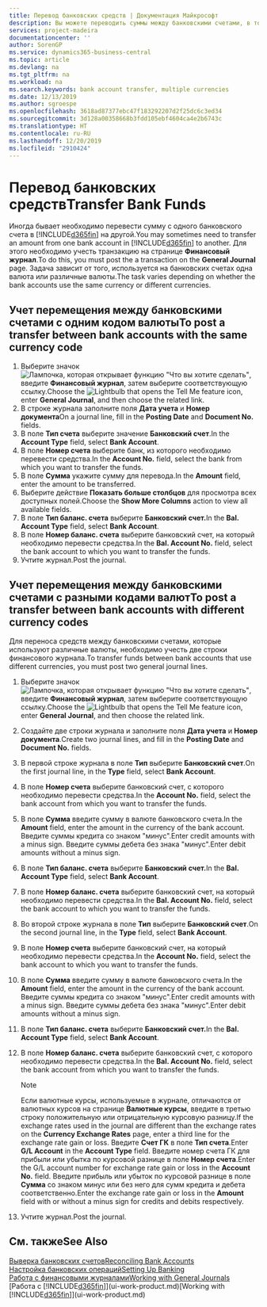 ```yaml
---
title: Перевод банковских средств | Документация Майкрософт
description: Вы можете переводить суммы между банковскими счетами, в том числе в различных валютах, учитывая транзакции в финансовом журнале.
services: project-madeira
documentationcenter: ''
author: SorenGP
ms.service: dynamics365-business-central
ms.topic: article
ms.devlang: na
ms.tgt_pltfrm: na
ms.workload: na
ms.search.keywords: bank account transfer, multiple currencies
ms.date: 12/13/2019
ms.author: sgroespe
ms.openlocfilehash: 3618ad87377ebc47f183292207d2f25dc6c3ed34
ms.sourcegitcommit: 3d128a00358668b3fdd105ebf4604ca4e2b6743c
ms.translationtype: HT
ms.contentlocale: ru-RU
ms.lasthandoff: 12/20/2019
ms.locfileid: "2910424"
---
```

# <a name="transfer-bank-funds"></a><span data-ttu-id="38fa8-103">Перевод банковских средств</span><span class="sxs-lookup"><span data-stu-id="38fa8-103">Transfer Bank Funds</span></span>
<span data-ttu-id="38fa8-104">Иногда бывает необходимо перевести сумму с одного банковского счета в [!INCLUDE[d365fin](includes/d365fin_md.md)] на другой.</span><span class="sxs-lookup"><span data-stu-id="38fa8-104">You may sometimes need to transfer an amount from one bank account in [!INCLUDE[d365fin](includes/d365fin_md.md)] to another.</span></span> <span data-ttu-id="38fa8-105">Для этого необходимо учесть транзакцию на странице **Финансовый журнал**.</span><span class="sxs-lookup"><span data-stu-id="38fa8-105">To do this, you must post the a transaction on the **General Journal** page.</span></span> <span data-ttu-id="38fa8-106">Задача зависит от того, используется на банковских счетах одна валюта или различные валюты.</span><span class="sxs-lookup"><span data-stu-id="38fa8-106">The task varies depending on whether the bank accounts use the same currency or different currencies.</span></span>

## <a name="to-post-a-transfer-between-bank-accounts-with-the-same-currency-code"></a><span data-ttu-id="38fa8-107">Учет перемещения между банковскими счетами с одним кодом валюты</span><span class="sxs-lookup"><span data-stu-id="38fa8-107">To post a transfer between bank accounts with the same currency code</span></span>
1. <span data-ttu-id="38fa8-108">Выберите значок ![Лампочка, которая открывает функцию "Что вы хотите сделать"](media/ui-search/search_small.png "Что вы хотите сделать"), введите **Финансовый журнал**, затем выберите соответствующую ссылку.</span><span class="sxs-lookup"><span data-stu-id="38fa8-108">Choose the ![Lightbulb that opens the Tell Me feature](media/ui-search/search_small.png "Tell me what you want to do") icon, enter **General Journal**, and then choose the related link.</span></span>
2. <span data-ttu-id="38fa8-109">В строке журнала заполните поля **Дата учета** и **Номер документа**</span><span class="sxs-lookup"><span data-stu-id="38fa8-109">On a journal line, fill in the **Posting Date** and **Document No.** fields.</span></span>
3. <span data-ttu-id="38fa8-110">В поле **Тип счета** выберите значение **Банковский счет**.</span><span class="sxs-lookup"><span data-stu-id="38fa8-110">In the **Account Type** field, select **Bank Account**.</span></span>
4. <span data-ttu-id="38fa8-111">В поле **Номер счета** выберите банк, из которого необходимо перевести средства.</span><span class="sxs-lookup"><span data-stu-id="38fa8-111">In the **Account No.** field, select the bank from which you want to transfer the funds.</span></span>
5. <span data-ttu-id="38fa8-112">В поле **Сумма** укажите сумму для перевода.</span><span class="sxs-lookup"><span data-stu-id="38fa8-112">In the **Amount** field, enter the amount to be transferred.</span></span>
6. <span data-ttu-id="38fa8-113">Выберите действие **Показать больше столбцов** для просмотра всех доступных полей.</span><span class="sxs-lookup"><span data-stu-id="38fa8-113">Choose the **Show More Columns** action to view all available fields.</span></span>
7. <span data-ttu-id="38fa8-114">В поле **Тип баланс. счета** выберите **Банковский счет.**</span><span class="sxs-lookup"><span data-stu-id="38fa8-114">In the **Bal. Account Type** field, select **Bank Account**.</span></span>
8. <span data-ttu-id="38fa8-115">В поле **Номер баланс. счета** выберите банковский счет, на который необходимо перевести средства.</span><span class="sxs-lookup"><span data-stu-id="38fa8-115">In the **Bal. Account No.** field, select the bank account to which you want to transfer the funds.</span></span>
9. <span data-ttu-id="38fa8-116">Учтите журнал.</span><span class="sxs-lookup"><span data-stu-id="38fa8-116">Post the journal.</span></span>

## <a name="to-post-a-transfer-between-bank-accounts-with-different-currency-codes"></a><span data-ttu-id="38fa8-117">Учет перемещения между банковскими счетами с разными кодами валют</span><span class="sxs-lookup"><span data-stu-id="38fa8-117">To post a transfer between bank accounts with different currency codes</span></span>
<span data-ttu-id="38fa8-118">Для переноса средств между банковскими счетами, которые используют различные валюты, необходимо учесть две строки финансового журнала.</span><span class="sxs-lookup"><span data-stu-id="38fa8-118">To transfer funds between bank accounts that use different currencies, you must post two general journal lines.</span></span>

1. <span data-ttu-id="38fa8-119">Выберите значок ![Лампочка, которая открывает функцию "Что вы хотите сделать"](media/ui-search/search_small.png "Что вы хотите сделать"), введите **Финансовый журнал**, затем выберите соответствующую ссылку.</span><span class="sxs-lookup"><span data-stu-id="38fa8-119">Choose the ![Lightbulb that opens the Tell Me feature](media/ui-search/search_small.png "Tell me what you want to do") icon, enter **General Journal**, and then choose the related link.</span></span>
2. <span data-ttu-id="38fa8-120">Создайте две строки журнала и заполните поля **Дата учета** и **Номер документа**.</span><span class="sxs-lookup"><span data-stu-id="38fa8-120">Create two journal lines, and fill in the **Posting Date** and **Document No.** fields.</span></span>
3. <span data-ttu-id="38fa8-121">В первой строке журнала в поле **Тип** выберите **Банковский счет**.</span><span class="sxs-lookup"><span data-stu-id="38fa8-121">On the first journal line, in the **Type** field, select **Bank Account**.</span></span>
4. <span data-ttu-id="38fa8-122">В поле **Номер счета** выберите банковский счет, с которого необходимо перевести средства.</span><span class="sxs-lookup"><span data-stu-id="38fa8-122">In the **Account No.** field, select the bank account from which you want to transfer the funds.</span></span>
5. <span data-ttu-id="38fa8-123">В поле **Сумма** введите сумму в валюте банковского счета.</span><span class="sxs-lookup"><span data-stu-id="38fa8-123">In the **Amount** field, enter the amount in the currency of the bank account.</span></span> <span data-ttu-id="38fa8-124">Введите суммы кредита со знаком "минус".</span><span class="sxs-lookup"><span data-stu-id="38fa8-124">Enter credit amounts with a minus sign.</span></span> <span data-ttu-id="38fa8-125">Введите суммы дебета без знака "минус".</span><span class="sxs-lookup"><span data-stu-id="38fa8-125">Enter debit amounts without a minus sign.</span></span>
6. <span data-ttu-id="38fa8-126">В поле **Тип баланс. счета** выберите **Банковский счет.**</span><span class="sxs-lookup"><span data-stu-id="38fa8-126">In the **Bal. Account Type** field, select **Bank Account**.</span></span>
7. <span data-ttu-id="38fa8-127">В поле **Номер баланс. счета** выберите банковский счет, на который необходимо перевести средства.</span><span class="sxs-lookup"><span data-stu-id="38fa8-127">In the **Bal. Account No.** field, select the bank account to which you want to transfer the funds.</span></span>
8. <span data-ttu-id="38fa8-128">Во второй строке журнала в поле **Тип** выберите **Банковский счет**.</span><span class="sxs-lookup"><span data-stu-id="38fa8-128">On the second journal line, in the **Type** field, select **Bank Account**.</span></span>
9. <span data-ttu-id="38fa8-129">В поле **Номер счета** выберите банковский счет, на который необходимо перевести средства.</span><span class="sxs-lookup"><span data-stu-id="38fa8-129">In the **Account No.** field, select the bank account to which you want to transfer the funds.</span></span>
10. <span data-ttu-id="38fa8-130">В поле **Сумма** введите сумму в валюте банковского счета.</span><span class="sxs-lookup"><span data-stu-id="38fa8-130">In the **Amount** field, enter the amount in the currency of the bank account.</span></span> <span data-ttu-id="38fa8-131">Введите суммы кредита со знаком "минус".</span><span class="sxs-lookup"><span data-stu-id="38fa8-131">Enter credit amounts with a minus sign.</span></span> <span data-ttu-id="38fa8-132">Введите суммы дебета без знака "минус".</span><span class="sxs-lookup"><span data-stu-id="38fa8-132">Enter debit amounts without a minus sign.</span></span>
11. <span data-ttu-id="38fa8-133">В поле **Тип баланс. счета** выберите **Банковский счет.**</span><span class="sxs-lookup"><span data-stu-id="38fa8-133">In the **Bal. Account Type** field, select **Bank Account**.</span></span>  
12. <span data-ttu-id="38fa8-134">В поле **Номер баланс. счета** выберите банковский счет, с которого необходимо перевести средства.</span><span class="sxs-lookup"><span data-stu-id="38fa8-134">In the **Bal. Account No.** field, select the bank account from which you want to transfer the funds.</span></span>

    > [!NOTE]  
    > <span data-ttu-id="38fa8-135">Если валютные курсы, используемые в журнале, отличаются от валютных курсов на странице **Валютные курсы**, введите в третью строку положительную или отрицательную курсовую разницу.</span><span class="sxs-lookup"><span data-stu-id="38fa8-135">If the exchange rates used in the journal are different than the exchange rates on the **Currency Exchange Rates** page, enter a third line for the exchange rate gain or loss.</span></span> <span data-ttu-id="38fa8-136">Введите **Счет ГК** в поле **Тип счета**.</span><span class="sxs-lookup"><span data-stu-id="38fa8-136">Enter **G/L Account** in the **Account Type** field.</span></span> <span data-ttu-id="38fa8-137">Введите номер счета ГК для прибыли или убытка по курсовой разнице в поле **Номер счета**.</span><span class="sxs-lookup"><span data-stu-id="38fa8-137">Enter the G/L account number for exchange rate gain or loss in the **Account No.** field.</span></span> <span data-ttu-id="38fa8-138">Введите прибыль или убыток по курсовой разнице в поле **Сумма** со знаком минус или без него для сумм кредита и дебета соответственно.</span><span class="sxs-lookup"><span data-stu-id="38fa8-138">Enter the exchange rate gain or loss in the **Amount** field with or without a minus sign for credits and debits respectively.</span></span>
13. <span data-ttu-id="38fa8-139">Учтите журнал.</span><span class="sxs-lookup"><span data-stu-id="38fa8-139">Post the journal.</span></span>

## <a name="see-also"></a><span data-ttu-id="38fa8-140">См. также</span><span class="sxs-lookup"><span data-stu-id="38fa8-140">See Also</span></span>
[<span data-ttu-id="38fa8-141">Выверка банковских счетов</span><span class="sxs-lookup"><span data-stu-id="38fa8-141">Reconciling Bank Accounts</span></span>](bank-manage-bank-accounts.md)  
[<span data-ttu-id="38fa8-142">Настройка банковских операций</span><span class="sxs-lookup"><span data-stu-id="38fa8-142">Setting Up Banking</span></span>](bank-setup-banking.md)  
[<span data-ttu-id="38fa8-143">Работа с финансовыми журналами</span><span class="sxs-lookup"><span data-stu-id="38fa8-143">Working with General Journals</span></span>](ui-work-general-journals.md)  
<span data-ttu-id="38fa8-144">[Работа с [!INCLUDE[d365fin](includes/d365fin_md.md)]](ui-work-product.md)</span><span class="sxs-lookup"><span data-stu-id="38fa8-144">[Working with [!INCLUDE[d365fin](includes/d365fin_md.md)]](ui-work-product.md)</span></span>
